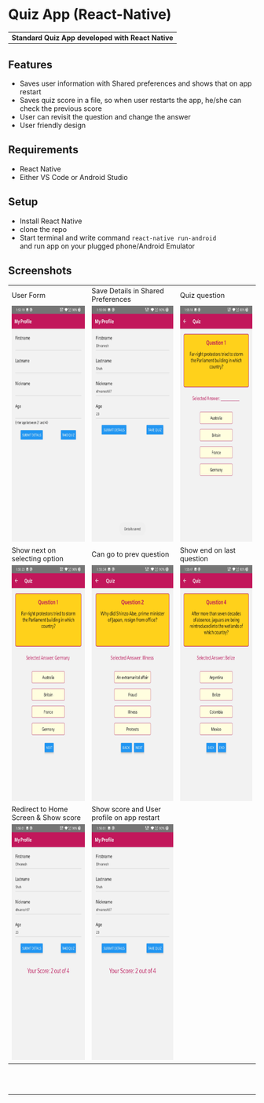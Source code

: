 # Quiz App (React-Native)

<table>
<tr>
<td>
<strong>Standard Quiz App developed with React Native</strong>
</td>
</tr>
</table>


## Features

* Saves user information with Shared preferences and shows that on app restart
* Saves quiz score in a file, so when user restarts the app, he/she can check the previous score
* User can revisit the question and change the answer
* User friendly design

## Requirements

- React Native
- Either VS Code or Android Studio

## Setup 

- Install React Native
- clone the repo 
- Start terminal and write command  <code>react-native run-android </code>and run app on your plugged phone/Android Emulator

## Screenshots

<table>
  <tr>
    <td>User Form</td>
    <td>Save Details in Shared Preferences</td>
    <td>Quiz question</td>
  </tr>
  <tr>
    <td valign="top"><img src="screenshots/userform.jpg" width=270 height=480></td>
    <td valing="top"><img src="screenshots/savedetails.jpg" width=270 height=480></td>
    <td valing="top"><img src="screenshots/q1.jpg" width=270 height=480></td>
  </tr>
  <tr>
    <td>Show next on selecting option</td>
    <td>Can go to prev question</td>
    <td>Show end on last question</td>
  </tr>
  <tr>
    <td valign="top"><img src="screenshots/q1next.jpg" width=270 height=480></td>
    <td valign="top"><img src="screenshots/prevques.jpg" width=270 height=480></td>
    <td valign="top"><img src="screenshots/end.jpg" width=270 height=480></td>
  </tr>
  <tr>
    <td>Redirect to Home Screen & Show score</td>
    <td>Show score and User profile on app restart</td>
  </tr>
  <tr>
    <td valign="top"><img src="screenshots/score.jpg" width=270 height=480></td>
    <td valign="top"><img src="screenshots/score.jpg" width=270 height=480></td>
  </tr>
 </table>

 <br>
<br>
<hr>

